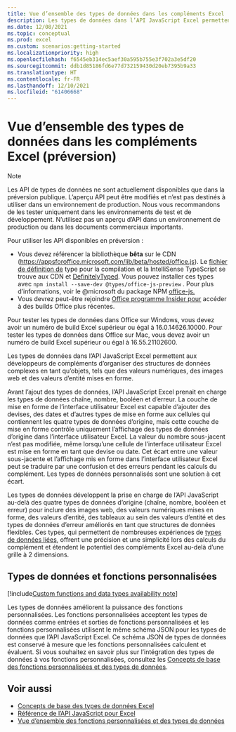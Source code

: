```yaml
---
title: Vue d’ensemble des types de données dans les compléments Excel
description: Les types de données dans l’API JavaScript Excel permettent aux développeurs de compléments Office de travailler avec des valeurs numériques, des images web, des valeurs d’entité, des tableaux mis en forme au sein des valeurs d’entité et des erreurs améliorées en tant que types de données.
ms.date: 12/08/2021
ms.topic: conceptual
ms.prod: excel
ms.custom: scenarios:getting-started
ms.localizationpriority: high
ms.openlocfilehash: f6545eb314ec5aef30a595b755e3f702a3e5df20
ms.sourcegitcommit: ddb1d85186fd6e77d732159430d20eb7395b9a33
ms.translationtype: HT
ms.contentlocale: fr-FR
ms.lasthandoff: 12/10/2021
ms.locfileid: "61406668"
---
```

# <a name="overview-of-data-types-in-excel-add-ins-preview"></a>Vue d’ensemble des types de données dans les compléments Excel (préversion)

> [!NOTE]
> Les API de types de données ne sont actuellement disponibles que dans la préversion publique. L’aperçu API peut être modifiés et n’est pas destinés à utiliser dans un environnement de production. Nous vous recommandons de les tester uniquement dans les environnements de test et de développement. N’utilisez pas un aperçu d’API dans un environnement de production ou dans les documents commerciaux importants.
>
> Pour utiliser les API disponibles en préversion :
>
> - Vous devez référencer la bibliothèque **bêta** sur le CDN (https://appsforoffice.microsoft.com/lib/beta/hosted/office.js). Le [fichier de définition de](https://appsforoffice.microsoft.com/lib/beta/hosted/office.d.ts) type pour la compilation et la IntelliSense TypeScript se trouve aux CDN et [DefinitelyTyped](https://raw.githubusercontent.com/DefinitelyTyped/DefinitelyTyped/master/types/office-js-preview/index.d.ts). Vous pouvez installer ces types avec `npm install --save-dev @types/office-js-preview` . Pour plus d’informations, voir le @microsoft du package NPM [office-js.](https://www.npmjs.com/package/@microsoft/office-js)
> - Vous devrez peut-être rejoindre [Office programme Insider pour](https://insider.office.com) accéder à des builds Office plus récentes.
>
> Pour tester les types de données dans Office sur Windows, vous devez avoir un numéro de build Excel supérieur ou égal à 16.0.14626.10000. Pour tester les types de données dans Office sur Mac, vous devez avoir un numéro de build Excel supérieur ou égal à 16.55.21102600.

Les types de données dans l’API JavaScript Excel permettent aux développeurs de compléments d’organiser des structures de données complexes en tant qu’objets, tels que des valeurs numériques, des images web et des valeurs d’entité mises en forme.

Avant l’ajout des types de données, l’API JavaScript Excel prenait en charge les types de données chaîne, nombre, booléen et d’erreur. La couche de mise en forme de l’interface utilisateur Excel est capable d’ajouter des devises, des dates et d’autres types de mise en forme aux cellules qui contiennent les quatre types de données d’origine, mais cette couche de mise en forme contrôle uniquement l’affichage des types de données d’origine dans l’interface utilisateur Excel. La valeur du nombre sous-jacent n’est pas modifiée, même lorsqu’une cellule de l’interface utilisateur Excel est mise en forme en tant que devise ou date. Cet écart entre une valeur sous-jacente et l’affichage mis en forme dans l’interface utilisateur Excel peut se traduire par une confusion et des erreurs pendant les calculs du complément. Les types de données personnalisés sont une solution à cet écart.

Les types de données développent la prise en charge de l’API JavaScript au-delà des quatre types de données d’origine (chaîne, nombre, booléen et erreur) pour inclure des images web, des valeurs numériques mises en forme, des valeurs d’entité, des tableaux au sein des valeurs d’entité et des types de données d’erreur améliorés en tant que structures de données flexibles. Ces types, qui permettent de nombreuses expériences de [types de données liées](https://support.microsoft.com/office/what-linked-data-types-are-available-in-excel-6510ab58-52f6-4368-ba0f-6a76c0190772), offrent une précision et une simplicité lors des calculs du complément et étendent le potentiel des compléments Excel au-delà d’une grille à 2 dimensions.

## <a name="data-types-and-custom-functions"></a>Types de données et fonctions personnalisées

[!include[Custom functions and data types availability note](../includes/excel-custom-functions-data-types-note.md)]

Les types de données améliorent la puissance des fonctions personnalisées. Les fonctions personnalisées acceptent les types de données comme entrées et sorties de fonctions personnalisées et les fonctions personnalisées utilisent le même schéma JSON pour les types de données que l’API JavaScript Excel. Ce schéma JSON de types de données est conservé à mesure que les fonctions personnalisées calculent et évaluent. Si vous souhaitez en savoir plus sur l’intégration des types de données à vos fonctions personnalisées, consultez les [Concepts de base des fonctions personnalisées et des types de données](custom-functions-data-types-concepts.md).

## <a name="see-also"></a>Voir aussi

- [Concepts de base des types de données Excel](excel-data-types-concepts.md)
- [Référence de l’API JavaScript pour Excel](../reference/overview/excel-add-ins-reference-overview.md)
- [Vue d’ensemble des fonctions personnalisées et des types de données](custom-functions-data-types-overview.md)